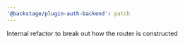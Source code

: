 ```yaml
---
'@backstage/plugin-auth-backend': patch
---
```


Internal refactor to break out how the router is constructed
